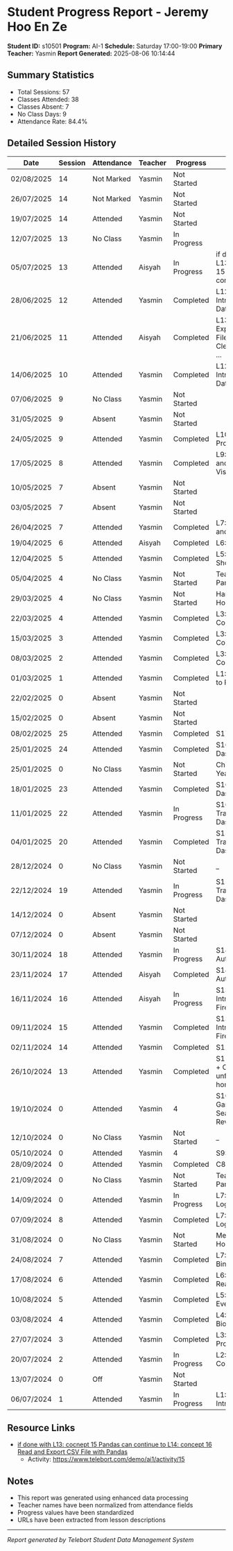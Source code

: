# Student Progress Report - Jeremy Hoo En Ze
**Student ID:** s10501
**Program:** AI-1
**Schedule:** Saturday 17:00-19:00
**Primary Teacher:** Yasmin
**Report Generated:** 2025-08-06 10:14:44

## Summary Statistics
- Total Sessions: 57
- Classes Attended: 38
- Classes Absent: 7
- No Class Days: 9
- Attendance Rate: 84.4%

## Detailed Session History
| Date | Session | Attendance | Teacher | Progress | Lesson |
|------|---------|------------|---------|----------|--------|
| 02/08/2025 | 14 | Not Marked | Yasmin | Not Started |  |
| 26/07/2025 | 14 | Not Marked | Yasmin | Not Started |  |
| 19/07/2025 | 14 | Attended | Yasmin | Not Started |  |
| 12/07/2025 | 13 | No Class | Yasmin | In Progress |  |
| 05/07/2025 | 13 | Attended | Aisyah | In Progress | if done with L13: cocnept 15 Pandas can continue t... |
| 28/06/2025 | 12 | Attended | Yasmin | Completed | L12: Introduction to Data Analysis |
| 21/06/2025 | 11 | Attended | Aisyah | Completed | L13:Read & Export CSV File and Data Cleaning with ... |
| 14/06/2025 | 10 | Attended | Yasmin | Completed | L12: Introduction to Data Analysis |
| 07/06/2025 | 9 | No Class | Yasmin | Not Started |  |
| 31/05/2025 | 9 | Absent | Yasmin | Not Started |  |
| 24/05/2025 | 9 | Attended | Yasmin | Completed | L10: Mini Project 3 |
| 17/05/2025 | 8 | Attended | Yasmin | Completed | L9: PrettyTable and Data Visualization |
| 10/05/2025 | 7 | Absent | Yasmin | Not Started |  |
| 03/05/2025 | 7 | Absent | Yasmin | Not Started |  |
| 26/04/2025 | 7 | Attended | Yasmin | Completed | L7: Functions and Packages |
| 19/04/2025 | 6 | Attended | Aisyah | Completed | L6: Dictionary |
| 12/04/2025 | 5 | Attended | Yasmin | Completed | L5: Ice Cream Shop |
| 05/04/2025 | 4 | No Class | Yasmin | Not Started | Teacher Parent Day |
| 29/03/2025 | 4 | No Class | Yasmin | Not Started | Hari Raya Holiday |
| 22/03/2025 | 4 | Attended | Yasmin | Completed | L3: List and Conditions |
| 15/03/2025 | 3 | Attended | Yasmin | Completed | L3: List and Conditions |
| 08/03/2025 | 2 | Attended | Yasmin | Completed | L3: List and Conditions |
| 01/03/2025 | 1 | Attended | Yasmin | Completed | L1:Introduction to Python |
| 22/02/2025 | 0 | Absent | Yasmin | Not Started |  |
| 15/02/2025 | 0 | Absent | Yasmin | Not Started |  |
| 08/02/2025 | 25 | Attended | Yasmin | Completed | S17: Quiz 2 |
| 25/01/2025 | 24 | Attended | Yasmin | Completed | S16: My Dashboard |
| 25/01/2025 | 0 | No Class | Yasmin | Not Started | Chinese New Year Holiday |
| 18/01/2025 | 23 | Attended | Yasmin | Completed | S16: My Dashboard |
| 11/01/2025 | 22 | Attended | Yasmin | In Progress | S16: Mood Tracker + My Dashboard |
| 04/01/2025 | 20 | Attended | Yasmin | Completed | S15: Mood Tracker + My Dashboard |
| 28/12/2024 | 0 | No Class | Yasmin | Not Started | _ |
| 22/12/2024 | 19 | Attended | Yasmin | In Progress | S15: Mood Tracker + My Dashboard |
| 14/12/2024 | 0 | Absent | Yasmin | Not Started |  |
| 07/12/2024 | 0 | Absent | Yasmin | Not Started |  |
| 30/11/2024 | 18 | Attended | Yasmin | In Progress | S14: Firebase Authentication |
| 23/11/2024 | 17 | Attended | Aisyah | Completed | S14: Firebase Authentication |
| 16/11/2024 | 16 | Attended | Aisyah | In Progress | S13: Introduction to Firebase |
| 09/11/2024 | 15 | Attended | Yasmin | Completed | S13: Introduction to Firebase |
| 02/11/2024 | 14 | Attended | Yasmin | Completed | S12: Quiz 1 |
| 26/10/2024 | 13 | Attended | Yasmin | Completed | S11: Revision + Completing unfinished homework |
| 19/10/2024 | 0 | Attended | Yasmin | 4 | S10: Steam Game Searcher + Revision API |
| 12/10/2024 | 0 | No Class | Yasmin | Not Started | _ |
| 05/10/2024 | 0 | Attended | Yasmin | 4 | S9:API |
| 28/09/2024 | 0 | Attended | Yasmin | Completed | C8:Svelte Kit |
| 21/09/2024 | 0 | No Class | Yasmin | Not Started | Teacher Parent Day |
| 14/09/2024 | 0 | Attended | Yasmin | In Progress | L7: Svelte: Logic |
| 07/09/2024 | 8 | Attended | Yasmin | Completed | L7: Svelte: Logic |
| 31/08/2024 | 0 | No Class | Yasmin | Not Started | Merdeka Holiday |
| 24/08/2024 | 7 | Attended | Yasmin | Completed | L7: Svelte Data Binding |
| 17/08/2024 | 6 | Attended | Yasmin | Completed | L6: Svelte Reactivity |
| 10/08/2024 | 5 | Attended | Yasmin | Completed | L5: Svelte Events |
| 03/08/2024 | 4 | Attended | Yasmin | Completed | L4: My Biography |
| 27/07/2024 | 3 | Attended | Yasmin | Completed | L3: Svelte Props |
| 20/07/2024 | 2 | Attended | Yasmin | In Progress | L2: Svelte: Components |
| 13/07/2024 | 0 | Off | Yasmin | Not Started |  |
| 06/07/2024 | 1 | Attended | Yasmin | In Progress | L1: Introduction |

## Resource Links
- [if done with L13: cocnept 15 Pandas can continue to L14: concept 16 Read and Export CSV File with Pandas](https://www.telebort.com/demo/ai1/lesson/15)
  - Activity: https://www.telebort.com/demo/ai1/activity/15

## Notes
- This report was generated using enhanced data processing
- Teacher names have been normalized from attendance fields
- Progress values have been standardized
- URLs have been extracted from lesson descriptions

---
*Report generated by Telebort Student Data Management System*